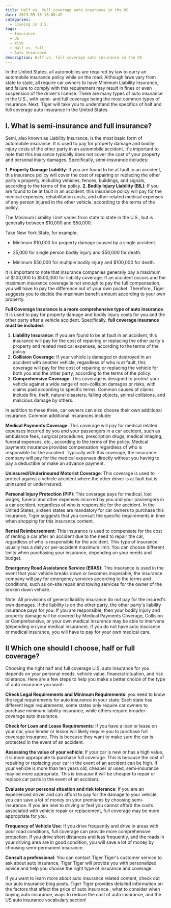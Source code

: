 ```yaml
---
title: Half vs. full coverage auto insurance in the US
date: 2023-09-15 13:08:42
categories:
  - Liveing in U.S.
tags:
  - Insurance
  - US
  - risk
  - Half vs. full
  - Auto Insurance
description: Half vs. full coverage auto insurance in the US
---
```


In the United States, all automobiles are required by law to carry an automobile insurance policy while on the road. Although laws vary from state to state, all require car owners to have Minimum Liability Insurance, and failure to comply with this requirement may result in fines or even suspension of the driver's license. There are many types of auto insurance in the U.S., with semi- and full coverage being the most common types of insurance. Next, Tiger will take you to understand the specifics of half and full coverage auto insurance in the United States.

## I. What is semi-insurance and full insurance?

Semi, also known as Liability Insurance, is the most basic form of automobile insurance. It is used to pay for property damage and bodily injury costs of the other party in an automobile accident. It's important to note that this insurance typically does not cover the cost of your property and personal injury damages. Specifically, semi-insurance includes:

**1. Property Damage Liability**: If you are found to be at fault in an accident, this insurance policy will cover the cost of repairing or replacing the other party's property, including vehicles, fences, buildings, and signals, according to the terms of the policy.
**2. Bodily Injury Liability (BIL)**: If you are found to be at fault in an accident, this insurance policy will pay for the medical expenses, rehabilitation costs, and other related medical expenses of any person injured in the other vehicle, according to the terms of the policy.

The Minimum Liability Limit varies from state to state in the U.S., but is generally between $10,000 and $50,000.

Take New York State, for example:

- Minimum $10,000 for property damage caused by a single accident.

- 25,000 for single person bodily injury and $50,000 for death.

- Minimum $50,000 for multiple bodily injury and $100,000 for death.

It is important to note that insurance companies generally pay a maximum of $100,000 to $500,000 for liability coverage. If an accident occurs and the maximum insurance coverage is not enough to pay the full compensation, you will have to pay the difference out of your own pocket. Therefore, Tiger suggests you to decide the maximum benefit amount according to your own property.

**Full Coverage Insurance is a more comprehensive type of auto insurance**. It is used to pay for property damage and bodily injury costs for you and the other party after a vehicle accident. Specifically, **full coverage insurance must be included**:

1. **Liability Insurance**: If you are found to be at fault in an accident, this insurance will pay for the cost of repairing or replacing the other party's property and related medical expenses, according to the terms of the policy.
2. **Collision Coverage**: If your vehicle is damaged or destroyed in an accident with another vehicle, regardless of who is at fault, this coverage will pay for the cost of repairing or replacing the vehicle for both you and the other party, according to the terms of the policy.
3. **Comprehensive Coverage**: This coverage is designed to protect your vehicle against a wide range of non-collision damages or risks, with claims paid according to specific terms. Common causes of claims include fire, theft, natural disasters, falling objects, animal collisions, and malicious damage by others.

In addition to these three, car owners can also choose their own additional insurance. Common additional insurances include:

**Medical Payments Coverage**: This coverage will pay for medical related expenses incurred by you and your passengers in a car accident, such as ambulance fees, surgical procedures, prescription drugs, medical imaging, funeral expenses, etc., according to the terms of the policy. Medical payments insurance provides compensation regardless of who is responsible for the accident. Typically with this coverage, the insurance company will pay for the medical expenses directly without you having to pay a deductible or make an advance payment.

**Uninsured/Underinsured Motorist Coverage**: This coverage is used to protect against a vehicle accident where the other driver is at fault but is uninsured or underinsured.

**Personal Injury Protection (PIP)**: This coverage pays for medical, lost wages, funeral and other expenses incurred by you and your passengers in a car accident, regardless of who is responsible for the accident. In the United States, sixteen states are mandatory for car owners to purchase this insurance, Tiger suggests that you consult the specific requirements in time when shopping for this insurance content.

**Rental Reimbursement**: This insurance is used to compensate for the cost of renting a car after an accident due to the need to repair the car, regardless of who is responsible for the accident. This type of insurance usually has a daily or per-accident maximum limit. You can choose different limits when purchasing your insurance, depending on your needs and budget.

**Emergency Road Assistance Service (ERAS)**: This insurance is used in the event that your vehicle breaks down or becomes inoperable, the insurance company will pay for emergency services according to the terms and conditions, such as on-site repair and towing services for the owner of the broken down vehicle.

Note: All provisions of general liability insurance do not pay for the insured's own damages. If the liability is on the other party, the other party's liability insurance pays for you. If you are responsible, then your bodily injury and property damage will be covered by Medical Payments Coverage, Collision or Comprehensive, or your own medical insurance may be able to intervene (depending on your medical insurance). If you do not have auto insurance or medical insurance, you will have to pay for your own medical care.

## II Which one should I choose, half or full coverage?

Choosing the right half and full coverage U.S. auto insurance for you depends on your personal needs, vehicle value, financial situation, and risk tolerance. Here are a few steps to help you make a better choice of the type of auto insurance you want:

**Check Legal Requirements and Minimum Requirements**: you need to know the legal requirements for auto insurance in your state. Each state has different legal requirements; some states only require car owners to purchase minimum liability insurance, while others require broader coverage auto insurance.

**Check for Loan and Lease Requirements**: If you have a loan or lease on your car, your lender or lessor will likely require you to purchase full coverage insurance. This is because they want to make sure the car is protected in the event of an accident.

**Assessing the value of your vehicle**: If your car is new or has a high value, it is more appropriate to purchase full coverage. This is because the cost of repairing or replacing your car in the event of an accident can be high. If your vehicle is more than ten years old, cheaper or used, semi-insurance may be more appropriate. This is because it will be cheaper to repair or replace car parts in the event of an accident.

**Evaluate your personal situation and risk tolerance**: If you are an experienced driver and can afford to pay for the damage to your vehicle, you can save a lot of money on your premiums by choosing semi-insurance. If you are new to driving or feel you cannot afford the costs associated with vehicle repair or replacement, full coverage may be more appropriate for you.

**Frequency of Vehicle Use**: If you drive frequently and drive in areas with poor road conditions, full coverage can provide more comprehensive protection. If you drive short distances and less frequently, and the roads in your driving area are in good condition, you will save a lot of money by choosing semi-permanent insurance.

**Consult a professional**: You can contact Tiger Tiger's customer service to ask about auto insurance, Tiger Tiger will provide you with personalized advice and help you choose the right type of insurance and coverage.

If you want to learn more about auto insurance related content, check out our auto insurance blog posts. Tiger Tiger provides detailed information on the factors that affect the price of auto insurance , what to consider when buying auto insurance, ways to reduce the cost of auto insurance, and the US auto insurance vocabulary section!
